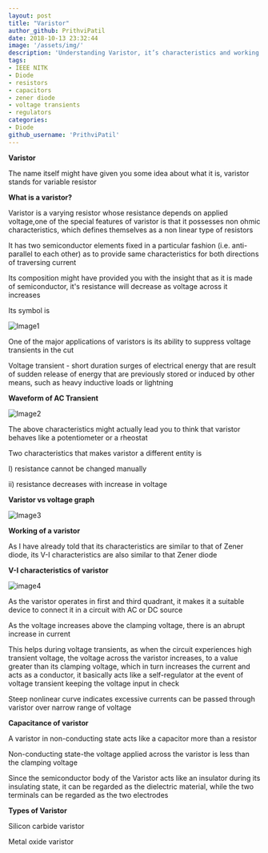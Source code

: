 ```yaml
---
layout: post
title: "Varistor"
author_github: PrithviPatil
date: 2018-10-13 23:32:44
image: '/assets/img/'
description: 'Understanding Varistor, it’s characteristics and working'
tags:
- IEEE NITK
- Diode
- resistors
- capacitors
- zener diode
- voltage transients
- regulators
categories:
- Diode
github_username: 'PrithviPatil'
---
```

**Varistor**

The name itself might have given you some idea about what it is, varistor stands for variable resistor

**What is a varistor?**

Varistor is a varying resistor whose resistance depends on applied voltage,one of the special features of varistor is that it possesses non ohmic characteristics, which defines themselves as a non linear type of resistors

It has two semiconductor elements fixed in a particular fashion (i.e. anti-parallel to each other) as to provide same characteristics for both directions of traversing current

Its composition might have provided you with the insight that as it is made of semiconductor, it's resistance will decrease as voltage across it increases

Its symbol is

 ![Image1](https://lh6.googleusercontent.com/proxy/4TOTDidg4_eCpClsE_OBHe8kuQx1uJSjiewOsZMXD1ZXn0oEglGhcctXxK8FdDyFZiFP6_oxAe0Rm076hfRJznSkytoevCxSKVnFRYxVhHSsO5zl7ydWFv1k5i8P2GAqSYpTPfSJ8QmJPH8Vrlw=w345-h426-nc)

One of the major applications of varistors is its ability to suppress voltage transients in the cut

Voltage transient - short duration surges of electrical energy that are result of sudden release of energy that are previously stored or induced by other means, such as heavy inductive loads or lightning

**Waveform of AC Transient**

![Image2](http://www.circuitstoday.com/wp-content/uploads/2017/09/AC-Transient-Waveform-of-Varistor.jpg)

The above characteristics might actually lead you to think that varistor behaves like a potentiometer or a rheostat

Two characteristics that makes varistor a different entity is

I) resistance cannot be changed manually

ii) resistance decreases with increase in voltage

**Varistor vs voltage graph**

 ![Image3](http://www.circuitstoday.com/wp-content/uploads/2017/09/Varistor-Static-Resistance-VS-Voltage.jpg)

**Working of a varistor**

As I have already told that its characteristics are similar to that of Zener diode, its V-I characteristics are also similar to that Zener diode

**V-I characteristics of varistor**

 ![image4](http://www.circuitstoday.com/wp-content/uploads/2017/09/Varistor-Voltage-Current-Characteristics.png)

As the varistor operates in first and third quadrant, it makes it a suitable device to connect it in a circuit with AC or DC source

As the voltage increases above the clamping voltage, there is an abrupt increase in current

This helps during voltage transients, as when the circuit experiences high transient voltage, the voltage across the varistor increases, to a value greater than its clamping voltage, which in turn increases the current and acts as a conductor, it basically acts like a self-regulator at the event of voltage transient keeping the voltage input in check

Steep nonlinear curve indicates excessive currents can be passed through varistor over narrow range of voltage

**Capacitance of varistor**

A varistor in non-conducting state acts like a capacitor more than a resistor

Non-conducting state-the voltage applied across the varistor is less than the clamping voltage

Since the semiconductor body of the Varistor acts like an insulator during its insulating state, it can be regarded as the dielectric material, while the two terminals can be regarded as the two electrodes

**Types of Varistor**

Silicon carbide varistor

Metal oxide varistor
